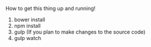 How to get this thing up and running!
1. bower install
2. npm install
3. gulp
(If you plan to make changes to the source code) 
4. gulp watch
